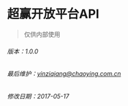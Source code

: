 # 超赢开放平台API

> 仅供内部使用

###### 版本：1.0.0

###### 最后维护：yinziqiang@chaoying.com.cn

###### 修改日期：2017-05-17



